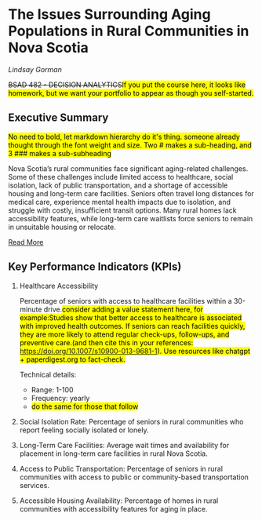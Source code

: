 # The Issues Surrounding Aging Populations in Rural Communities in Nova Scotia
*Lindsay Gorman*

~~BSAD 482 - DECISION ANALYTICS~~<mark>If you put the course here, it looks like homework, but we want your portfolio to appear as though you self-started.

## Executive Summary

<mark>No need to bold, let markdown hierarchy do it's thing.  someone already thought through the font weight and size.  Two # makes a sub-heading,  and 3 ### makes a sub-subheading</mark>

Nova Scotia’s rural communities face significant aging-related challenges. Some of these challenges include limited access to healthcare, social isolation, lack of public transportation, and a shortage of accessible housing and long-term care facilities. Seniors often travel long distances for medical care, experience mental health impacts due to isolation, and struggle with costly, insufficient transit options. Many rural homes lack accessibility features, while long-term care waitlists force seniors to remain in unsuitable housing or relocate.

[Read More](Background.md)

## Key Performance Indicators (KPIs)

1. Healthcare Accessibility

    Percentage of seniors  with access to healthcare facilities within a 30-minute drive.<mark>consider adding a value statement here, for example:Studies show that better access to healthcare is associated with improved health outcomes. If seniors can reach facilities quickly, they are more likely to attend regular check-ups, follow-ups, and preventive care.(and then cite this in your references: https://doi.org/10.1007/s10900-013-9681-1).   Use resources like chatgpt + paperdigest.org to fact-check.

    Technical details:
    
    * Range: 1-100
    * Frequency: yearly
    * <mark>do the same for those that follow</mark>

2. Social Isolation Rate: Percentage of seniors in rural communities who report feeling socially isolated or lonely.

3. Long-Term Care Facilities: Average wait times and availability for placement in long-term care facilities in rural Nova Scotia.

4. Access to Public Transportation: Percentage of seniors in rural communities with access to public or community-based transportation services.

5. Accessible Housing Availability: Percentage of homes in rural communities with accessibility features for aging in place.
